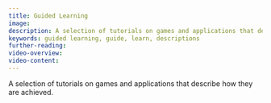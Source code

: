 ```yaml
---
title: Guided Learning
image:
description: A selection of tutorials on games and applications that describe how they are achieved
keywords: guided learning, guide, learn, descriptions
further-reading:
video-overview:
video-content:
---
```


A selection of tutorials on games and applications that describe how they are achieved.
